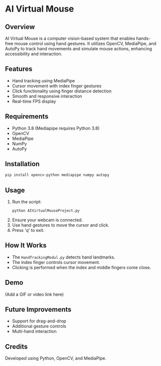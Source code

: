 # AI Virtual Mouse

## Overview
AI Virtual Mouse is a computer vision-based system that enables hands-free mouse control using hand gestures. It utilizes OpenCV, MediaPipe, and AutoPy to track hand movements and simulate mouse actions, enhancing accessibility and interaction.

## Features
- Hand tracking using MediaPipe
- Cursor movement with index finger gestures
- Click functionality using finger distance detection
- Smooth and responsive interaction
- Real-time FPS display

## Requirements
- Python 3.8 (Mediapipe requires Python 3.8)
- OpenCV
- MediaPipe
- NumPy
- AutoPy

## Installation
```sh
pip install opencv-python mediapipe numpy autopy
```

## Usage
1. Run the script:
   ```sh
   python AIVirtualMouseProject.py
   ```
2. Ensure your webcam is connected.
3. Use hand gestures to move the cursor and click.
4. Press 'q' to exit.

## How It Works
- The `HandTrackingModul.py` detects hand landmarks.
- The index finger controls cursor movement.
- Clicking is performed when the index and middle fingers come close.

## Demo
(Add a GIF or video link here)

## Future Improvements
- Support for drag-and-drop
- Additional gesture controls
- Multi-hand interaction

## Credits
Developed using Python, OpenCV, and MediaPipe.


